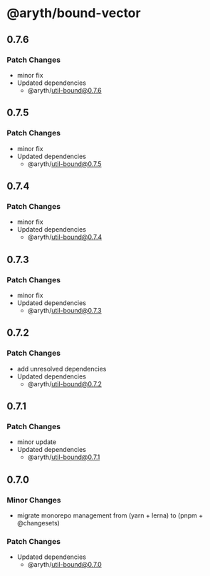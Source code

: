 # @aryth/bound-vector

## 0.7.6

### Patch Changes

- minor fix
- Updated dependencies
  - @aryth/util-bound@0.7.6

## 0.7.5

### Patch Changes

- minor fix
- Updated dependencies
  - @aryth/util-bound@0.7.5

## 0.7.4

### Patch Changes

- minor fix
- Updated dependencies
  - @aryth/util-bound@0.7.4

## 0.7.3

### Patch Changes

- minor fix
- Updated dependencies
  - @aryth/util-bound@0.7.3

## 0.7.2

### Patch Changes

- add unresolved dependencies
- Updated dependencies
  - @aryth/util-bound@0.7.2

## 0.7.1

### Patch Changes

- minor update
- Updated dependencies
  - @aryth/util-bound@0.7.1

## 0.7.0

### Minor Changes

- migrate monorepo management from (yarn + lerna) to (pnpm + @changesets)

### Patch Changes

- Updated dependencies
  - @aryth/util-bound@0.7.0
